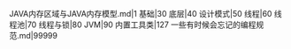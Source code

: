 JAVA内存区域与JAVA内存模型.md|1
基础|30
底层|40
设计模式|50
线程|60
线程池|70
线程与锁|80
JVM|90
内置工具类|127
一些有时候会忘记的编程规范.md|99999
